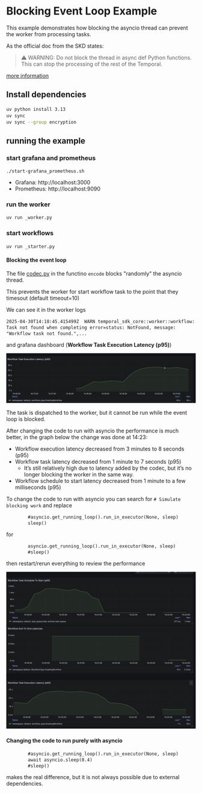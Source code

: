 # Blocking Event Loop Example

This example demonstrates how blocking the asyncio thread can prevent the worker from processing tasks.


As the official doc from the SKD states:
> ⚠️ WARNING: Do not block the thread in async def Python functions. This can stop the processing of the rest of the Temporal.

[more information](https://github.com/temporalio/sdk-python?tab=readme-ov-file#asynchronous-activities)


## Install dependencies


```bash
uv python install 3.13
uv sync
uv sync --group encryption
```

## running the example


### start grafana and prometheus

```
./start-grafana_prometheus.sh
```
- Grafana: http://localhost:3000
- Prometheus: http://localhost:9090


### run the worker

```bash
uv run _worker.py
```

### start workflows

```bash
uv run _starter.py
```


#### Blocking the event loop

The file [codec.py](codec.py) in the functino `encode` blocks "randomly" the asyncio thread.   

This prevents the worker for start workflow task to the point that they timesout (default timeout=10)

We can see it in the worker logs
```
2025-04-30T14:18:45.415499Z  WARN temporal_sdk_core::worker::workflow: Task not found when completing error=status: NotFound, message: "Workflow task not found.",...
```
and grafana dashboard (**Workflow Task Execution Latency (p95)**)

![Screenshot 2025-04-30 at 16.21.36.png](Screenshot%202025-04-30%20at%2016.21.36.png)

The task is dispatched to the worker, but it cannot be run while the event loop is blocked.

After changing the code to run with asyncio the performance is much better, in the graph below the 
change was done at 14:23: 

- Workflow execution latency decreased from 3 minutes to  8 seconds (p95)
- Workflow task latency decreased from 1 minute to 7 seconds (p95)
    - It’s still relatively high due to latency added by the codec, but it’s no longer blocking the worker in the same way.
- Workflow schedule to start latency decreased from 1 minute to a few milliseconds (p95) 

To change the code to run with asyncio you can search for `# Simulate blocking work` and replace 
```
        #asyncio.get_running_loop().run_in_executor(None, sleep)
        sleep()
```
for
```
        asyncio.get_running_loop().run_in_executor(None, sleep)
        #sleep()
```

then restart/rerun everything to review the performance

![Screenshot 2025-04-30 at 16.24.18.png](Screenshot%202025-04-30%20at%2016.24.18.png)


####  Changing the code to run purely with asyncio 


```
        #asyncio.get_running_loop().run_in_executor(None, sleep)
        await asyncio.sleep(0.4)
        #sleep()
```

makes the real difference, but it is not always possible due to external dependencies.